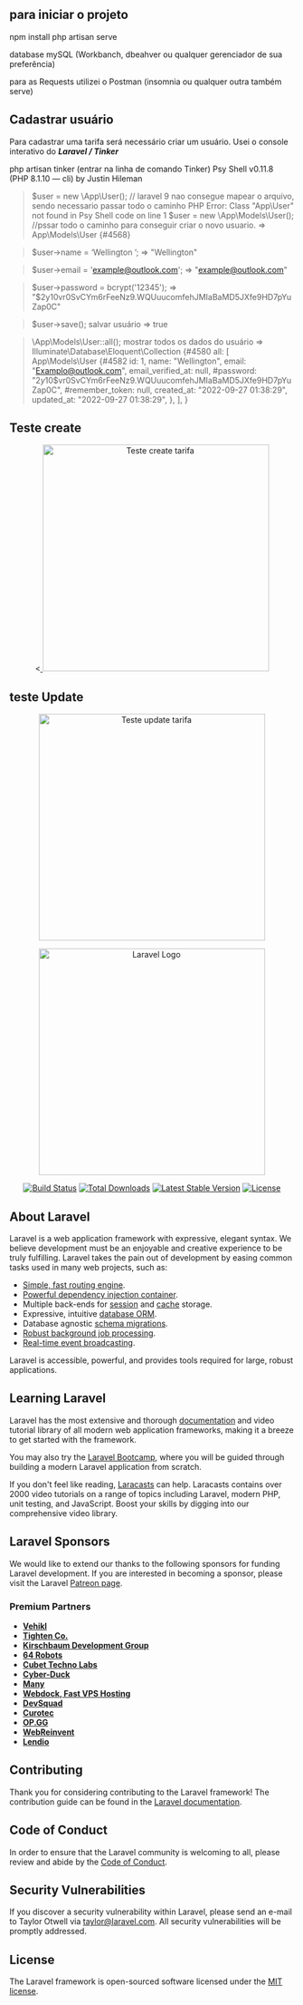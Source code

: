 ## para iniciar o projeto 
npm install
php artisan serve

database mySQL (Workbanch, dbeahver ou qualquer gerenciador de sua preferência)

para as Requests utilizei o Postman (insomnia ou qualquer outra também serve)

## Cadastrar usuário

Para cadastrar uma tarifa será necessário criar um usuário.
Usei o console interativo do ***Laravel / Tinker***

php artisan tinker (entrar na linha de comando Tinker)
Psy Shell v0.11.8 (PHP 8.1.10 — cli) by Justin Hileman

> $user = new \App\User(); // laravel 9 nao consegue mapear o arquivo, sendo necessario passar todo o caminho 
PHP Error:  Class "App\User" not found in Psy Shell code on line 1
$user = new \App\Models\User();  //pssar todo o caminho para conseguir criar o novo usuario.
=> App\Models\User {#4568}
> 

> $user->name = ‘Wellington ’;
=> "Wellington"
> 

> $user->email = 'example@outlook.com';
=> "example@outlook.com"
> 

> $user->password = bcrypt('12345');
=> "$2y$10$vr0SvCYm6rFeeNz9.WQUuucomfehJMIaBaMD5JXfe9HD7pYuZap0C"
> 

> $user->save(); salvar usuário
=> true
> 

> \App\Models\User::all(); mostrar todos os dados do usuário
=> Illuminate\Database\Eloquent\Collection {#4580
all: [
App\Models\User {#4582
id: 1,
name: "Wellington",
email: "Examplo@outlook.com",
email_verified_at: null,
#password: "$2y$10$vr0SvCYm6rFeeNz9.WQUuucomfehJMIaBaMD5JXfe9HD7pYuZap0C",
#remember_token: null,
created_at: "2022-09-27 01:38:29",
updated_at: "2022-09-27 01:38:29",
},
],
}

## Teste create
<p align="center"><<a href="https://drive.google.com/file/d/15FyHAEcb0rwvo2ZMlaF0JD1V2tvNWJpG/view?usp=sharing" target="_blank"> <img src= https://drive.google.com/file/d/15FyHAEcb0rwvo2ZMlaF0JD1V2tvNWJpG/view?usp=sharing width="400" alt="Teste create tarifa"><a/></p>

## teste Update
<p align="center"><a href="https://drive.google.com/file/d/1H3bDmlYh4KxkUUevUUO0VC5mSHNQ0Lsw/view?usp=sharing" target="_blank"> <img src=https://drive.google.com/file/d/1H3bDmlYh4KxkUUevUUO0VC5mSHNQ0Lsw/view?usp=sharing width="400" alt="Teste update tarifa"></a></p>

<p align="center"><a href="https://laravel.com" target="_blank"><img src="https://raw.githubusercontent.com/laravel/art/master/logo-lockup/5%20SVG/2%20CMYK/1%20Full%20Color/laravel-logolockup-cmyk-red.svg" width="400" alt="Laravel Logo"></a></p>

<p align="center">
<a href="https://travis-ci.org/laravel/framework"><img src="https://travis-ci.org/laravel/framework.svg" alt="Build Status"></a>
<a href="https://packagist.org/packages/laravel/framework"><img src="https://img.shields.io/packagist/dt/laravel/framework" alt="Total Downloads"></a>
<a href="https://packagist.org/packages/laravel/framework"><img src="https://img.shields.io/packagist/v/laravel/framework" alt="Latest Stable Version"></a>
<a href="https://packagist.org/packages/laravel/framework"><img src="https://img.shields.io/packagist/l/laravel/framework" alt="License"></a>
</p>

## About Laravel

Laravel is a web application framework with expressive, elegant syntax. We believe development must be an enjoyable and creative experience to be truly fulfilling. Laravel takes the pain out of development by easing common tasks used in many web projects, such as:

- [Simple, fast routing engine](https://laravel.com/docs/routing).
- [Powerful dependency injection container](https://laravel.com/docs/container).
- Multiple back-ends for [session](https://laravel.com/docs/session) and [cache](https://laravel.com/docs/cache) storage.
- Expressive, intuitive [database ORM](https://laravel.com/docs/eloquent).
- Database agnostic [schema migrations](https://laravel.com/docs/migrations).
- [Robust background job processing](https://laravel.com/docs/queues).
- [Real-time event broadcasting](https://laravel.com/docs/broadcasting).

Laravel is accessible, powerful, and provides tools required for large, robust applications.

## Learning Laravel

Laravel has the most extensive and thorough [documentation](https://laravel.com/docs) and video tutorial library of all modern web application frameworks, making it a breeze to get started with the framework.

You may also try the [Laravel Bootcamp](https://bootcamp.laravel.com), where you will be guided through building a modern Laravel application from scratch.

If you don't feel like reading, [Laracasts](https://laracasts.com) can help. Laracasts contains over 2000 video tutorials on a range of topics including Laravel, modern PHP, unit testing, and JavaScript. Boost your skills by digging into our comprehensive video library.

## Laravel Sponsors

We would like to extend our thanks to the following sponsors for funding Laravel development. If you are interested in becoming a sponsor, please visit the Laravel [Patreon page](https://patreon.com/taylorotwell).

### Premium Partners

- **[Vehikl](https://vehikl.com/)**
- **[Tighten Co.](https://tighten.co)**
- **[Kirschbaum Development Group](https://kirschbaumdevelopment.com)**
- **[64 Robots](https://64robots.com)**
- **[Cubet Techno Labs](https://cubettech.com)**
- **[Cyber-Duck](https://cyber-duck.co.uk)**
- **[Many](https://www.many.co.uk)**
- **[Webdock, Fast VPS Hosting](https://www.webdock.io/en)**
- **[DevSquad](https://devsquad.com)**
- **[Curotec](https://www.curotec.com/services/technologies/laravel/)**
- **[OP.GG](https://op.gg)**
- **[WebReinvent](https://webreinvent.com/?utm_source=laravel&utm_medium=github&utm_campaign=patreon-sponsors)**
- **[Lendio](https://lendio.com)**

## Contributing

Thank you for considering contributing to the Laravel framework! The contribution guide can be found in the [Laravel documentation](https://laravel.com/docs/contributions).

## Code of Conduct

In order to ensure that the Laravel community is welcoming to all, please review and abide by the [Code of Conduct](https://laravel.com/docs/contributions#code-of-conduct).

## Security Vulnerabilities

If you discover a security vulnerability within Laravel, please send an e-mail to Taylor Otwell via [taylor@laravel.com](mailto:taylor@laravel.com). All security vulnerabilities will be promptly addressed.

## License

The Laravel framework is open-sourced software licensed under the [MIT license](https://opensource.org/licenses/MIT).
